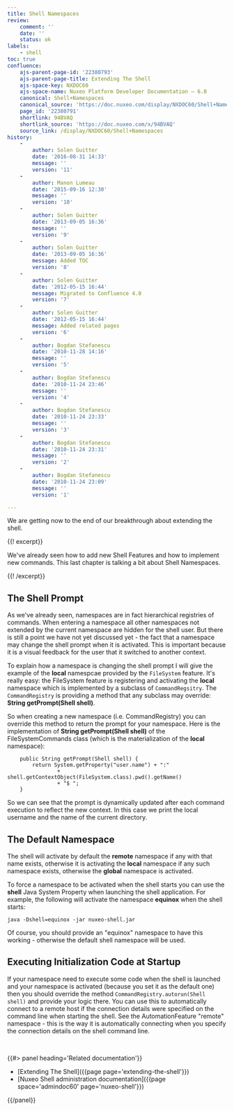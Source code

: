 ```yaml
---
title: Shell Namespaces
review:
    comment: ''
    date: ''
    status: ok
labels:
    - shell
toc: true
confluence:
    ajs-parent-page-id: '22380793'
    ajs-parent-page-title: Extending The Shell
    ajs-space-key: NXDOC60
    ajs-space-name: Nuxeo Platform Developer Documentation — 6.0
    canonical: Shell+Namespaces
    canonical_source: 'https://doc.nuxeo.com/display/NXDOC60/Shell+Namespaces'
    page_id: '22380791'
    shortlink: 94BVAQ
    shortlink_source: 'https://doc.nuxeo.com/x/94BVAQ'
    source_link: /display/NXDOC60/Shell+Namespaces
history:
    - 
        author: Solen Guitter
        date: '2016-08-31 14:33'
        message: ''
        version: '11'
    - 
        author: Manon Lumeau
        date: '2015-09-16 12:30'
        message: ''
        version: '10'
    - 
        author: Solen Guitter
        date: '2013-09-05 16:36'
        message: ''
        version: '9'
    - 
        author: Solen Guitter
        date: '2013-09-05 16:36'
        message: Added TOC
        version: '8'
    - 
        author: Solen Guitter
        date: '2012-05-15 16:44'
        message: Migrated to Confluence 4.0
        version: '7'
    - 
        author: Solen Guitter
        date: '2012-05-15 16:44'
        message: Added related pages
        version: '6'
    - 
        author: Bogdan Stefanescu
        date: '2010-11-28 14:16'
        message: ''
        version: '5'
    - 
        author: Bogdan Stefanescu
        date: '2010-11-24 23:46'
        message: ''
        version: '4'
    - 
        author: Bogdan Stefanescu
        date: '2010-11-24 23:33'
        message: ''
        version: '3'
    - 
        author: Bogdan Stefanescu
        date: '2010-11-24 23:31'
        message: ''
        version: '2'
    - 
        author: Bogdan Stefanescu
        date: '2010-11-24 23:09'
        message: ''
        version: '1'

---
```

We are getting now to the end of our breakthrough about extending the shell.

{{! excerpt}}

We've already seen how to add new Shell Features and how to implement new commands. This last chapter is talking a bit about Shell Namespaces.

{{! /excerpt}}

## The Shell Prompt

As we've already seen, namespaces are in fact hierarchical registries of commands. When entering a namespace all other namespaces not extended by the current namespace are hidden for the shell user. But there is still a point we have not yet discussed yet - the fact that a namespace may change the shell prompt when it is activated. This is important because it is a visual feedback for the user that it switched to another context.

To explain how a namespace is changing the shell prompt I will give the example of the **local** namespcae provided by the `FileSystem` feature. It's really easy: the FileSystem feature is registering and activating the **local** namespace which is implemented by a subclass of `CommandRegsitry`. The `CommandRegistry` is providing a method that any subclass may override: **String getPrompt(Shell shell)**.

So when creating a new namespace (i.e. CommandRegistry) you can override this method to return the prompt for your namespace.
Here is the implementation of **String getPrompt(Shell shell)** of the FileSystemCommands class (which is the materialization of the **local** namespace):

```
    public String getPrompt(Shell shell) {
        return System.getProperty("user.name") + ":"
                + shell.getContextObject(FileSystem.class).pwd().getName()
                + "$ ";
    }

```

So we can see that the prompt is dynamically updated after each command execution to reflect the new context. In this case we print the local username and the name of the current directory.

## The Default Namespace

The shell will activate by default the **remote** namespace if any with that name exists, otherwise it is activating the **local** namespace if any such namespace exists, otherwise the **global** namespace is activated.

To force a namespace to be activated when the shell starts you can use the **shell** Java System Property when launching the shell application. For example, the following will activate the namespace **equinox** when the shell starts:

```
java -Dshell=equinox -jar nuxeo-shell.jar

```

Of course, you should provide an "equinox" namespace to have this working - otherwise the default shell namespace will be used.

## Executing Initialization Code at Startup

If your namespace need to execute some code when the shell is launched and your namespace is activated (because you set it as the default one) then you should override the method `CommandRegistry.autorun(Shell shell)` and provide your logic there. You can use this to automatically connect to a remote host if the connection details were specified on the command line when starting the shell. See the AutomationFeature "remote" namespace - this is the way it is automatically connecting when you specify the connection details on the shell command line.

&nbsp;

<div class="row" data-equalizer data-equalize-on="medium"><div class="column medium-6">{{#> panel heading='Related documentation'}}

*   [Extending The Shell]({{page page='extending-the-shell'}})
*   [Nuxeo Shell administration documentation]({{page space='admindoc60' page='nuxeo-shell'}})

{{/panel}}</div><div class="column medium-6">

&nbsp;

</div></div>